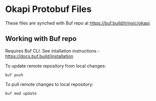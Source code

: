 # Okapi Protobuf Files

These files are synched with Buf repo at https://buf.build/trinsic/okapi.

## Working with Buf repo

Requires Buf CLI. See intallation instructions - https://docs.buf.build/installation

To update remote repository from local changes:

```
buf push
```

To pull remote changes to local repository:

```
buf mod update
```